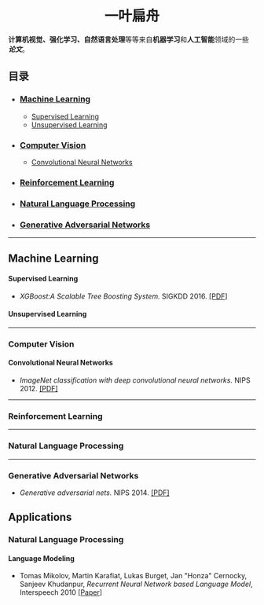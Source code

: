 # <center>一叶扁舟</center>

**计算机视觉、强化学习、自然语言处理**等等来自**机器学习**和**人工智能**领域的一些 ***论文***。

##  目录

 * ### [Machine Learning](#machine-learning)
   - [Supervised Learning](#supervised-learning)
   - [Unsupervised Learning](#unsupervised-learning)
   
 * ### [Computer Vision](#computer-vision)
   - [Convolutional Neural Networks](#convolutional-neural-networks)
   
 * ### [Reinforcement Learning](#reinforcement-learning)
 
 * ### [Natural Language Processing](#natural-Language-processing)
   
 * ### [Generative Adversarial Networks](#generative-adversarial-networks)
  
***

## Machine Learning

#### Supervised Learning

* *XGBoost:A Scalable Tree Boosting System.* SIGKDD 2016. [[PDF]](https://arxiv.org/pdf/1603.02754.pdf)

#### Unsupervised Learning

---

### Computer Vision

#### Convolutional Neural Networks

- *ImageNet classification with deep convolutional neural networks.* NIPS 2012. [[PDF]](http://papers.nips.cc/paper/4824-imagenet-classification-with-deep-convolutional-neural-networks.pdf)

---

### Reinforcement Learning 

---

### Natural Language Processing

---

### Generative Adversarial Networks

- *Generative adversarial nets.* NIPS 2014. [[PDF]](https://arxiv.org/pdf/1406.2661.pdf)





## Applications

### Natural Language Processing

#### Language Modeling
* Tomas Mikolov, Martin Karafiat, Lukas Burget, Jan "Honza" Cernocky, Sanjeev Khudanpur, *Recurrent Neural Network based Language Model*, Interspeech 2010 [[Paper](http://www.fit.vutbr.cz/research/groups/speech/publi/2010/mikolov_interspeech2010_IS100722.pdf)]
